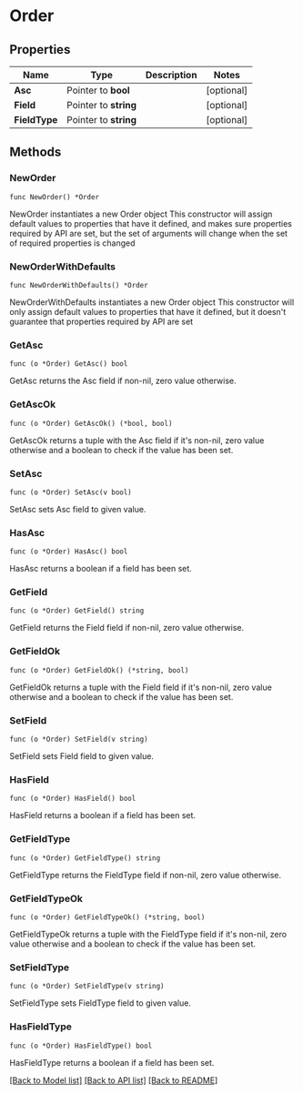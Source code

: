 # Order

## Properties

Name | Type | Description | Notes
------------ | ------------- | ------------- | -------------
**Asc** | Pointer to **bool** |  | [optional] 
**Field** | Pointer to **string** |  | [optional] 
**FieldType** | Pointer to **string** |  | [optional] 

## Methods

### NewOrder

`func NewOrder() *Order`

NewOrder instantiates a new Order object
This constructor will assign default values to properties that have it defined,
and makes sure properties required by API are set, but the set of arguments
will change when the set of required properties is changed

### NewOrderWithDefaults

`func NewOrderWithDefaults() *Order`

NewOrderWithDefaults instantiates a new Order object
This constructor will only assign default values to properties that have it defined,
but it doesn't guarantee that properties required by API are set

### GetAsc

`func (o *Order) GetAsc() bool`

GetAsc returns the Asc field if non-nil, zero value otherwise.

### GetAscOk

`func (o *Order) GetAscOk() (*bool, bool)`

GetAscOk returns a tuple with the Asc field if it's non-nil, zero value otherwise
and a boolean to check if the value has been set.

### SetAsc

`func (o *Order) SetAsc(v bool)`

SetAsc sets Asc field to given value.

### HasAsc

`func (o *Order) HasAsc() bool`

HasAsc returns a boolean if a field has been set.

### GetField

`func (o *Order) GetField() string`

GetField returns the Field field if non-nil, zero value otherwise.

### GetFieldOk

`func (o *Order) GetFieldOk() (*string, bool)`

GetFieldOk returns a tuple with the Field field if it's non-nil, zero value otherwise
and a boolean to check if the value has been set.

### SetField

`func (o *Order) SetField(v string)`

SetField sets Field field to given value.

### HasField

`func (o *Order) HasField() bool`

HasField returns a boolean if a field has been set.

### GetFieldType

`func (o *Order) GetFieldType() string`

GetFieldType returns the FieldType field if non-nil, zero value otherwise.

### GetFieldTypeOk

`func (o *Order) GetFieldTypeOk() (*string, bool)`

GetFieldTypeOk returns a tuple with the FieldType field if it's non-nil, zero value otherwise
and a boolean to check if the value has been set.

### SetFieldType

`func (o *Order) SetFieldType(v string)`

SetFieldType sets FieldType field to given value.

### HasFieldType

`func (o *Order) HasFieldType() bool`

HasFieldType returns a boolean if a field has been set.


[[Back to Model list]](../README.md#documentation-for-models) [[Back to API list]](../README.md#documentation-for-api-endpoints) [[Back to README]](../README.md)


